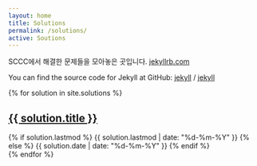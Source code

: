 ```yaml
---
layout: home
title: Solutions
permalink: /solutions/
active: Soutions
---
```


SCCC에서 해결한 문제들을 모아놓은 곳입니다. [jekyllrb.com](https://jekyllrb.com/)

You can find the source code for Jekyll at GitHub:
[jekyll][jekyll-organization] /
[jekyll](https://github.com/jekyll/jekyll)

[jekyll-organization]: https://github.com/jekyll


{% for solution in site.solutions %}
  <article class="index-page solution">
    <h2><a href="{{ solution.url }}">{{ solution.title }}</a></h2>
    {% if solution.lastmod %}
      <span class="date">{{ solution.lastmod | date: "%d-%m-%Y"  }}</span>
    {% else %}
      <span class="date">{{ solution.date | date: "%d-%m-%Y"  }}</span>
    {% endif %}
  </article>
{% endfor %}

